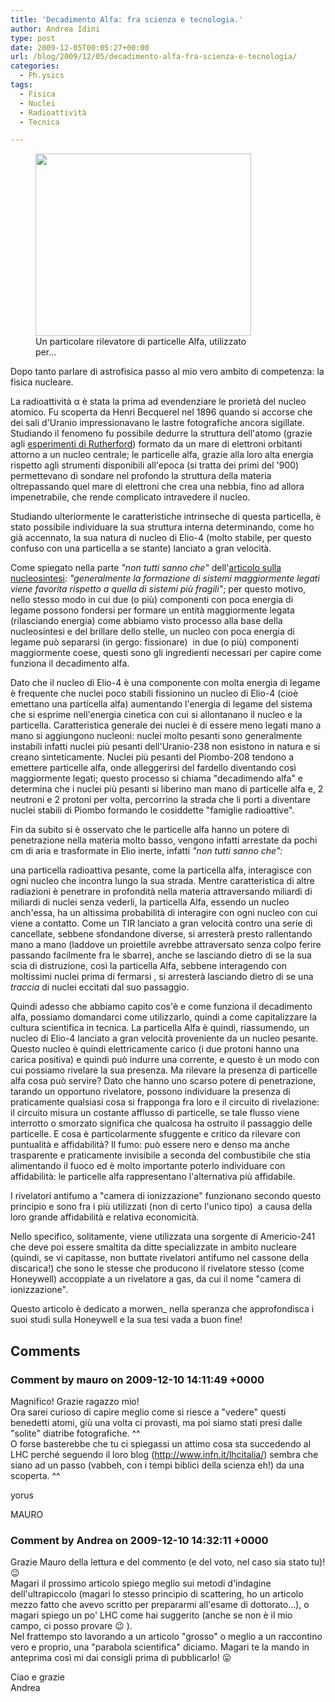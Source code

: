 ```yaml
---
title: 'Decadimento Alfa: fra scienza e tecnologia.'
author: Andrea Idini
type: post
date: 2009-12-05T00:05:27+00:00
url: /blog/2009/12/05/decadimento-alfa-fra-scienza-e-tecnologia/
categories:
  - Ph.ysics
tags:
  - Fisica
  - Nuclei
  - Radioattività
  - Tecnica

---
```

<figure id="attachment_203" aria-describedby="caption-attachment-203" style="width: 345px" class="wp-caption alignleft"><a href="http://ph3me.files.wordpress.com/2009/12/ionization_chamber1.jpg" rel="lightbox[195]"><img class="size-full wp-image-203 " title="Ionization_Chamber1" src="http://ph3me.files.wordpress.com/2009/12/ionization_chamber1.jpg" alt="" width="345" height="292" /></a><figcaption id="caption-attachment-203" class="wp-caption-text">Un particolare rilevatore di particelle Alfa, utilizzato per...</figcaption></figure> 

Dopo tanto parlare di astrofisica passo al mio vero ambito di competenza: la fisica nucleare.

La radioattività α è stata la prima ad evendenziare le prorietà del nucleo atomico. Fu scoperta da Henri Becquerel nel 1896 quando si accorse che dei sali d'Uranio impressionavano le lastre fotografiche ancora sigillate. Studiando il fenomeno fu possibile dedurre la struttura dell'atomo (grazie agli [esperimenti di Rutherford][1]) formato da un mare di elettroni orbitanti attorno a un nucleo centrale; le particelle alfa, grazie alla loro alta energia rispetto agli strumenti disponibili all'epoca (si tratta dei primi del '900) permettevano di sondare nel profondo la struttura della materia oltrepassando quel mare di elettroni che crea una nebbia, fino ad allora impenetrabile, che rende complicato intravedere il nucleo.

<!--more-->

Studiando ulteriormente le caratteristiche intrinseche di questa particella, è stato possibile individuare la sua struttura interna determinando, come ho già accennato, la sua natura di nucleo di Elio-4 (molto stabile, per questo confuso con una particella a se stante) lanciato a gran velocità.

Come spiegato nella parte _"non tutti sanno che"_ dell'[articolo sulla nucleosintesi][2]_:_ _"generalmente la formazione di sistemi maggiormente legati viene favorita rispetto a quella di sistemi più fragili"_; per questo motivo, nello stesso modo in cui due (o più) componenti con poca energia di legame possono fondersi per formare un entità maggiormente legata (rilasciando energia) come abbiamo visto processo alla base della nucleosintesi e del brillare dello stelle, un nucleo con poca energia di legame può separarsi (in gergo: fissionare)  in due (o più) componenti maggiormente coese, questi sono gli ingredienti necessari per capire come funziona il decadimento alfa.

Dato che il nucleo di Elio-4 è una componente con molta energia di legame è frequente che nuclei poco stabili fissionino un nucleo di Elio-4 (cioè emettano una particella alfa) aumentando l'energia di legame del sistema che si esprime nell'energia cinetica con cui si allontanano il nucleo e la particella. Caratteristica generale dei nuclei è di essere meno legati mano a mano si aggiungono nucleoni: nuclei molto pesanti sono generalmente instabili infatti nuclei più pesanti dell'Uranio-238 non esistono in natura e si creano sinteticamente. Nuclei più pesanti del Piombo-208 tendono a emettere particelle alfa, onde alleggerirsi del fardello diventando così maggiormente legati; questo processo si chiama "decadimendo alfa" e determina che i nuclei più pesanti si liberino man mano di particelle alfa e, 2 neutroni e 2 protoni per volta, percorrino la strada che li porti a diventare nuclei stabili di Piombo formando le cosiddette "famiglie radioattive".

Fin da subito si è osservato che le particelle alfa hanno un potere di penetrazione nella materia molto basso, vengono infatti arrestate da pochi cm di aria e trasformate in Elio inerte, infatti _"non tutti sanno che":_

una particella radioattiva pesante, come la particella alfa, interagisce con ogni nucleo che incontra lungo la sua strada. Mentre caratteristica di altre radiazioni è penetrare in profondità nella materia attraversando miliardi di miliardi di nuclei senza vederli, la particella Alfa, essendo un nucleo anch'essa, ha un altissima probabilità di interagire con ogni nucleo con cui viene a contatto. Come un TIR lanciato a gran velocità contro una serie di cancellate, sebbene sfondandone diverse, si arresterà presto rallentando mano a mano (laddove un proiettile avrebbe attraversato senza colpo ferire passando facilmente fra le sbarre), anche se lasciando dietro di se la sua scia di distruzione, così la particella Alfa, sebbene interagendo con moltissimi nuclei prima di fermarsi , si arresterà lasciando dietro di se una _traccia_ di nuclei eccitati dal suo passaggio.

Quindi adesso che abbiamo capito cos'è e come funziona il decadimento alfa, possiamo domandarci come utilizzarlo, quindi a come capitalizzare la cultura scientifica in tecnica. La particella Alfa è quindi, riassumendo, un nucleo di Elio-4 lanciato a gran velocità proveniente da un nucleo pesante. Questo nucleo è quindi elettricamente carico (i due protoni hanno una carica positiva) e quindi può indurre una corrente, e questo è un modo con cui possiamo rivelare la sua presenza. Ma rilevare la presenza di particelle alfa cosa può servire? Dato che hanno uno scarso potere di penetrazione, tarando un opportuno rivelatore, possono individuare la presenza di praticamente qualsiasi cosa si frapponga fra loro e il circuito di rivelazione: il circuito misura un costante afflusso di particelle, se tale flusso viene interrotto o smorzato significa che qualcosa ha ostruito il passaggio delle particelle. E cosa è particolarmente sfuggente e critico da rilevare con puntualità e affidabilità? Il fumo: può essere nero e denso ma anche trasparente e praticamente invisibile a seconda del combustibile che stia alimentando il fuoco ed è molto importante poterlo individuare con affidabilità: le particelle alfa rappresentano l'alternativa più affidabile.

I rivelatori antifumo a "camera di ionizzazione" funzionano secondo questo principio e sono fra i più utilizzati (non di certo l'unico tipo)  a causa della loro grande affidabilità e relativa economicità.

Nello specifico, solitamente, viene utilizzata una sorgente di Americio-241 che deve poi essere smaltita da ditte specializzate in ambito nucleare (quindi, se vi capitasse, non buttate rivelatori antifumo nel cassone della discarica!) che sono le stesse che producono il rivelatore stesso (come Honeywell) accoppiate a un rivelatore a gas, da cui il nome "camera di ionizzazione".

Questo articolo è dedicato a morwen_ nella speranza che approfondisca i suoi studi sulla Honeywell e la sua tesi vada a buon fine!

 [1]: http://it.wikipedia.org/wiki/Scattering_Rutherford
 [2]: http://ph3me.wordpress.com/2009/11/10/nucleosintesi-una-pioggia-di-oro-sulla-galassia/

## Comments

### Comment by mauro on 2009-12-10 14:11:49 +0000
Magnifico! Grazie ragazzo mio!  
Ora sarei curioso di capire meglio come si riesce a "vedere" questi benedetti atomi, giù una volta ci provasti, ma poi siamo stati presi dalle "solite" diatribe fotografiche. ^^  
O forse basterebbe che tu ci spiegassi un attimo cosa sta succedendo al LHC perché seguendo il loro blog (<a href="http://www.infn.it/lhcitalia/" rel="nofollow">http://www.infn.it/lhcitalia/</a>) sembra che siano ad un passo (vabbeh, con i tempi biblici della scienza eh!) da una scoperta. ^^

yorus

MAURO

### Comment by Andrea on 2009-12-10 14:32:11 +0000
Grazie Mauro della lettura e del commento (e del voto, nel caso sia stato tu)! 😉  
Magari il prossimo articolo spiego meglio sui metodi d'indagine dell'ultrapiccolo (magari lo stesso principio di scattering, ho un articolo mezzo fatto che avevo scritto per prepararmi all'esame di dottorato...), o magari spiego un po' LHC come hai suggerito (anche se non è il mio campo, ci posso provare 😉 ).  
Nel frattempo sto lavorando a un articolo "grosso" o meglio a un raccontino vero e proprio, una "parabola scientifica" diciamo. Magari te la mando in anteprima così mi dai consigli prima di pubblicarlo! 😛

Ciao e grazie  
Andrea